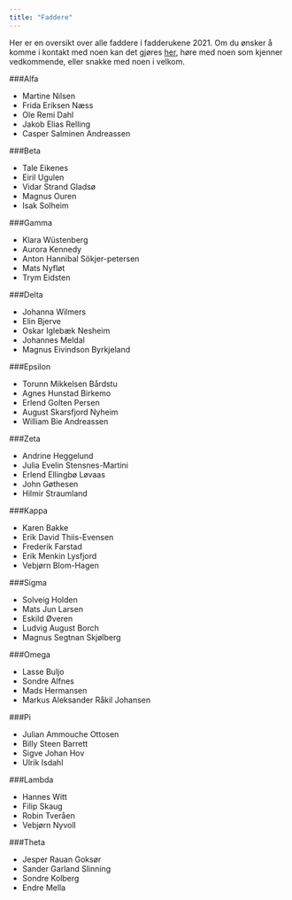 ```yaml
---
title: "Faddere"
---
```


Her er en oversikt over alle faddere i fadderukene 2021. Om du ønsker å komme i kontakt med noen kan det gjøres [her](https://online.ntnu.no/profile/user_search/), høre med noen som kjenner vedkommende, eller snakke med noen i velkom.


###Alfa
* Martine Nilsen
* Frida Eriksen Næss
* Ole Remi Dahl
* Jakob Elias Relling
* Casper Salminen Andreassen

###Beta
* Tale Eikenes
* Eiril Ugulen
* Vidar Strand Gladsø
* Magnus Ouren
* Isak Solheim

###Gamma
* Klara Wüstenberg
* Aurora Kennedy
* Anton Hannibal Sökjer-petersen
* Mats Nyfløt
* Trym Eidsten

###Delta
* Johanna Wilmers
* Elin Bjerve
* Oskar Iglebæk Nesheim
* Johannes Meldal
* Magnus Eivindson Byrkjeland

###Epsilon
* Torunn Mikkelsen Bårdstu
* Agnes Hunstad Birkemo
* Erlend Golten Persen
* August Skarsfjord Nyheim
* William Bie Andreassen

###Zeta
* Andrine Heggelund
* Julia Evelin Stensnes-Martini
* Erlend Ellingbø Løvaas
* John Gøthesen
* Hilmir Straumland

###Kappa
* Karen Bakke
* Erik David Thiis-Evensen
* Frederik Farstad
* Erik Menkin Lysfjord
* Vebjørn Blom-Hagen

###Sigma
* Solveig Holden
* Mats Jun Larsen
* Eskild Øveren
* Ludvig August Borch
* Magnus Segtnan Skjølberg

###Omega
* Lasse Buljo
* Sondre Alfnes
* Mads Hermansen
* Markus Aleksander Råkil Johansen

###Pi
* Julian Ammouche Ottosen
* Billy Steen Barrett
* Sigve Johan Hov
* Ulrik Isdahl

###Lambda
* Hannes Witt
* Filip Skaug
* Robin Tveråen
* Vebjørn Nyvoll

###Theta
* Jesper Rauan Goksør
* Sander Garland Slinning
* Sondre Kolberg
* Endre Mella